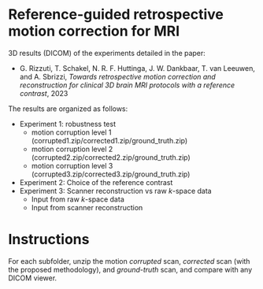 # Reference-guided retrospective motion correction for MRI

3D results (DICOM) of the experiments detailed in the paper:

- G. Rizzuti, T. Schakel, N. R. F. Huttinga, J. W. Dankbaar, T. van Leeuwen, and A. Sbrizzi, *Towards retrospective motion correction and reconstruction for clinical 3D brain MRI protocols with a reference contrast*, 2023

The results are organized as follows:

- Experiment 1: robustness test
    - motion corruption level 1 (corrupted1.zip/corrected1.zip/ground_truth.zip)
    - motion corruption level 2 (corrupted2.zip/corrected2.zip/ground_truth.zip)
    - motion corruption level 3 (corrupted3.zip/corrected3.zip/ground_truth.zip)
- Experiment 2: Choice of the reference contrast
- Experiment 3: Scanner reconstruction vs raw *k*-space data
    - Input from raw *k*-space data
    - Input from scanner reconstruction

# Instructions

For each subfolder, unzip the motion *corrupted* scan, *corrected* scan (with the proposed methodology), and *ground-truth* scan, and compare with any DICOM viewer.